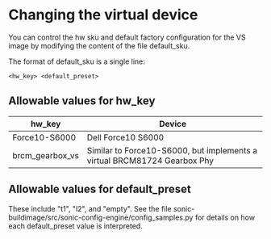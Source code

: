 # Changing the virtual device

You can control the hw sku and default factory configuration for the VS image 
by modifying the content of the file default_sku. 

The format of default_sku is a single line:

```
<hw_key> <default_preset>
```

## Allowable values for hw_key

| hw_key | Device |
| ------ | ------ |
| Force10-S6000 | Dell Force10 S6000|
| brcm_gearbox_vs | Similar to Force10-S6000, but implements a virtual BRCM81724 Gearbox Phy |

## Allowable values for default_preset

These include "t1", "l2", and "empty". See the file 
sonic-buildimage/src/sonic-config-engine/config_samples.py for details on how 
each default_preset value is interpreted.

